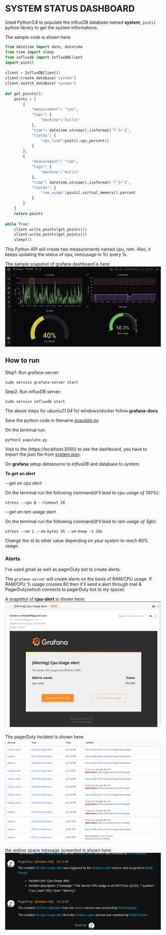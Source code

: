 # SYSTEM STATUS DASHBOARD

Used Python3.8 to populate the influxDB database named **system**, ``psutil`` python library to get the
system informations.

The sample code is shown here:

```python
from datetime import date, datetime
from time import sleep
from influxdb import InfluxDBClient
import psutil

client = InfluxDBClient()
client.create_database('system')
client.switch_database('system')

def get_points():
    points = [
        {
            "measurement": "cpu",
            "tags": {
                "machine":'bullst'
            },
            "time": datetime.utcnow().isoformat('T')+'Z',
            "fields": {
                "cpu_load":psutil.cpu_percent()
            }
        },
        {
            "measurement": "ram",
            "tags": {
                "machine":'bullst'
            },
            "time": datetime.utcnow().isoformat('T')+'Z',
            "fields": {
                "ram_usage":psutil.virtual_memory().percent
            }
        }
    ]
    return points

while True:
    client.write_points(get_points())
    client.write_points(get_points())
    sleep(1)
```

This Python API will create two measurements named *cpu*, *ram*. Also, it keeps updating the
status of cpu, ram(usage in %) every 1s.

The sample snapshot of grafana dashboard is here:
![Screenshot](dashboard.png)


## How to run

Step1:
Run grafana-server:

`sudo service grafana-server start`

Step2:
Run influxDB server:

`sudo service influxdb start`

The above steps for *ubuntu21.04* for windows/docker follow **grafana-docs**.

Save the python code in filename *[populate.py](populate.py)*

On the terminal run:

`python3 populate.py`

Visit to the (https://localhost:3000) to see the dashboard, 
you have to import the json file from [system.json](SYSTEM.json).

On **grafana** setup datasource to *influxDB* and database to *system*.

**To get an alert**

*--get an cpu alert*

On the terminal run the following command(*It'll lead to cpu usage of 100%*):

`stress --cpu 8 --timeout 20`

*--get an ram usage alert*

On the terminal run the following command(*It'll lead to ram usage of 3gb*):

`stress --vm 1 --vm-bytes 3G --vm-keep -t 20s`

Change the `3G` to other value depending on your system to reach 80% usage.

### Alerts ###
I've used gmail as well as pagerDuty bot to create alerts.

The `grafana-server` will create alerts on the basis of RAM/CPU usage. If RAM/CPU % usage crosses 80
then it'll send a alert through mail & PagerDuty(which connects to pagerDuty bot to my space).

A snapshot of **cpu-alert** is shown here:
![Screenshot](alert_gmail.png)

The pagerDuty incident is shown here:
![Screenshot](pagerduty.png)

the webex space message screenhot is shown here:
![Screenshot](webex.png)




